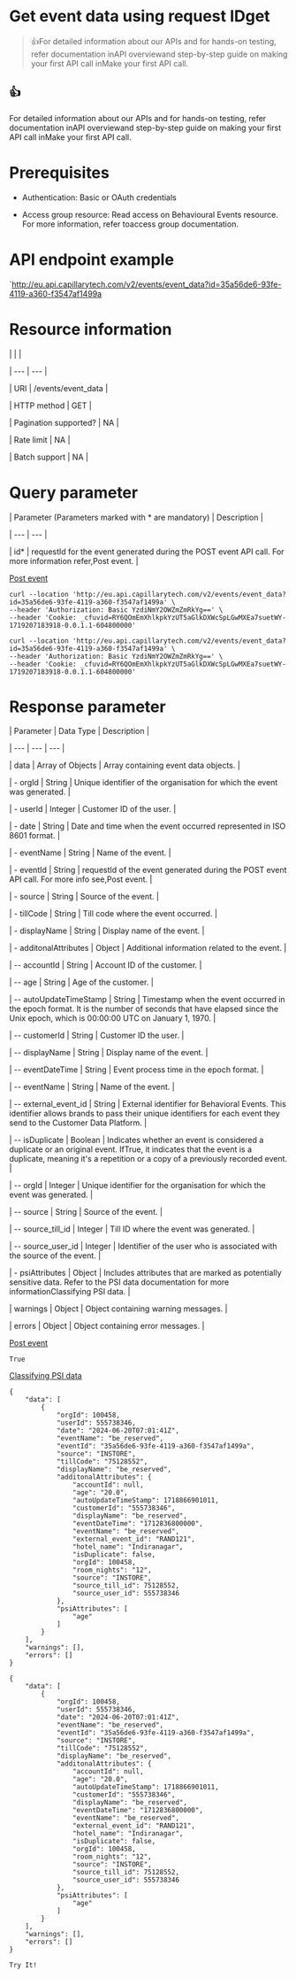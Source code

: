 # Get event data using request IDget

> 👍For detailed information about our APIs and for hands-on testing, refer documentation inAPI overviewand  step-by-step guide on making your first API call inMake your first API call.

## 👍

For detailed information about our APIs and for hands-on testing, refer documentation inAPI overviewand  step-by-step guide on making your first API call inMake your first API call.

# Prerequisites

- Authentication: Basic or OAuth credentials

- Access group resource: Read access on Behavioural Events resource. For more information, refer toaccess group documentation.

# API endpoint example

`http://eu.api.capillarytech.com/v2/events/event_data?id=35a56de6-93fe-4119-a360-f3547af1499a

# Resource information

|  |  |

| --- | --- |

| URI | /events/event_data |

| HTTP method | GET |

| Pagination supported? | NA |

| Rate limit | NA |

| Batch support | NA |



# Query parameter

| Parameter (Parameters marked with * are mandatory) | Description |

| --- | --- |

| id* | requestId for the event generated during the POST event API call. For more information refer,Post event. |



[Post event](/reference/post-event)

```
curl --location 'http://eu.api.capillarytech.com/v2/events/event_data?id=35a56de6-93fe-4119-a360-f3547af1499a' \
--header 'Authorization: Basic YzdiNmY2OWZmZmRkYg==' \
--header 'Cookie: _cfuvid=RY6QOmEmXhlkpkYzUT5aGlkDXWcSpLGwMXEa7suetWY-1719207183918-0.0.1.1-604800000'
```

```
curl --location 'http://eu.api.capillarytech.com/v2/events/event_data?id=35a56de6-93fe-4119-a360-f3547af1499a' \
--header 'Authorization: Basic YzdiNmY2OWZmZmRkYg==' \
--header 'Cookie: _cfuvid=RY6QOmEmXhlkpkYzUT5aGlkDXWcSpLGwMXEa7suetWY-1719207183918-0.0.1.1-604800000'
```

# Response parameter

| Parameter | Data Type | Description |

| --- | --- | --- |

| data | Array of Objects | Array containing event data objects. |

| - orgId | String | Unique identifier of the organisation for which the event was generated. |

| - userId | Integer | Customer ID of the user. |

| - date | String | Date and time when the event occurred represented in ISO 8601 format. |

| - eventName | String | Name of the event. |

| - eventId | String | requestId of the event generated during the POST event API call. For more info see,Post event. |

| - source | String | Source of the event. |

| - tillCode | String | Till code where the event occurred. |

| - displayName | String | Display name of the event. |

| - additonalAttributes | Object | Additional information related to the event. |

| -- accountId | String | Account ID of the customer. |

| -- age | String | Age of the customer. |

| -- autoUpdateTimeStamp | String | Timestamp when the event occurred in the epoch format. It is the number of seconds that have elapsed since the Unix epoch, which is 00:00:00 UTC on January 1, 1970. |

| -- customerId | String | Customer ID the user. |

| -- displayName | String | Display name of the event. |

| -- eventDateTime | String | Event process time in the epoch format. |

| -- eventName | String | Name of the event. |

| -- external_event_id | String | External identifier for Behavioral Events. This identifier allows brands to pass their unique identifiers for each event they send to the Customer Data Platform. |

| -- isDuplicate | Boolean | Indicates whether an event is considered a duplicate or an original event. IfTrue, it indicates that the event is a duplicate, meaning it's a repetition or a copy of a previously recorded event. |

| -- orgId | Integer | Unique identifier for the organisation for which the event was generated. |

| -- source | String | Source of the event. |

| -- source_till_id | Integer | Till ID where the event was generated. |

| -- source_user_id | Integer | Identifier of the user who is associated with the source of the event. |

| - psiAttributes | Object | Includes attributes that are marked as potentially sensitive data. Refer to the PSI data documentation for more informationClassifying PSI data. |

| warnings | Object | Object containing warning messages. |

| errors | Object | Object containing error messages. |



[Post event](/reference/post-event)

`True`

[Classifying PSI data](/docs/classify-potentially-sensitive-information-psi)

```
{
    "data": [
        {
            "orgId": 100458,
            "userId": 555738346,
            "date": "2024-06-20T07:01:41Z",
            "eventName": "be_reserved",
            "eventId": "35a56de6-93fe-4119-a360-f3547af1499a",
            "source": "INSTORE",
            "tillCode": "75128552",
            "displayName": "be_reserved",
            "additonalAttributes": {
                "accountId": null,
                "age": "20.0",
                "autoUpdateTimeStamp": 1718866901011,
                "customerId": "555738346",
                "displayName": "be_reserved",
                "eventDateTime": "1712836800000",
                "eventName": "be_reserved",
                "external_event_id": "RAND121",
                "hotel_name": "Indiranagar",
                "isDuplicate": false,
                "orgId": 100458,
                "room_nights": "12",
                "source": "INSTORE",
                "source_till_id": 75128552,
                "source_user_id": 555738346
            },
            "psiAttributes": [
                "age"
            ]
        }
    ],
    "warnings": [],
    "errors": []
}
```

```
{
    "data": [
        {
            "orgId": 100458,
            "userId": 555738346,
            "date": "2024-06-20T07:01:41Z",
            "eventName": "be_reserved",
            "eventId": "35a56de6-93fe-4119-a360-f3547af1499a",
            "source": "INSTORE",
            "tillCode": "75128552",
            "displayName": "be_reserved",
            "additonalAttributes": {
                "accountId": null,
                "age": "20.0",
                "autoUpdateTimeStamp": 1718866901011,
                "customerId": "555738346",
                "displayName": "be_reserved",
                "eventDateTime": "1712836800000",
                "eventName": "be_reserved",
                "external_event_id": "RAND121",
                "hotel_name": "Indiranagar",
                "isDuplicate": false,
                "orgId": 100458,
                "room_nights": "12",
                "source": "INSTORE",
                "source_till_id": 75128552,
                "source_user_id": 555738346
            },
            "psiAttributes": [
                "age"
            ]
        }
    ],
    "warnings": [],
    "errors": []
}
```

`Try It!`